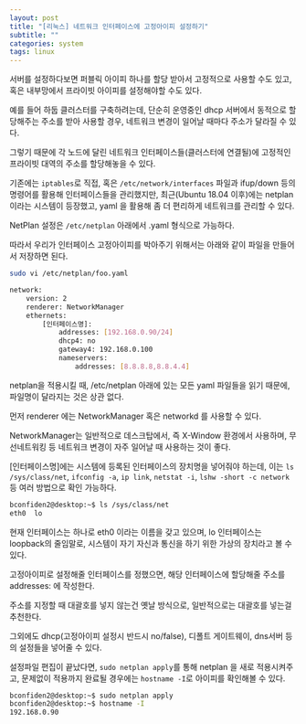 ```yaml
---
layout: post
title: "[리눅스] 네트워크 인터페이스에 고정아이피 설정하기"
subtitle: ""
categories: system
tags: linux
---
```


서버를 설정하다보면 퍼블릭 아이피 하나를 할당 받아서 고정적으로 사용할 수도 있고, 혹은 내부망에서 프라이빗 아이피를 설정해야할 수도 있다.

예를 들어 하둡 클러스터를 구축하려는데, 단순히 운영중인 dhcp 서버에서 동적으로 할당해주는 주소를 받아 사용할 경우, 네트워크 변경이 일어날 때마다 주소가 달라질 수 있다.

그렇기 때문에 각 노드에 달린 네트워크 인터페이스들(클러스터에 연결될)에 고정적인 프라이빗 대역의 주소를 할당해놓을 수 있다.

기존에는 ```iptables```로 직접, 혹은 ```/etc/network/interfaces``` 파일과 ifup/down 등의 명령어를 활용해 인터페이스들을 관리했지만, 최근(Ubuntu 18.04 이후)에는 netplan 이라는 시스템이 등장했고, yaml 을 활용해 좀 더 편리하게 네트워크를 관리할 수 있다.

NetPlan 설정은 ```/etc/netplan``` 아래에서 .yaml 형식으로 가능하다.

따라서 우리가 인터페이스 고정아이피를 박아주기 위해서는 아래와 같이 파일을 만들어서 저장하면 된다.

```bash
sudo vi /etc/netplan/foo.yaml

network:
    version: 2
    renderer: NetworkManager
    ethernets: 
        [인터페이스명]: 
            addresses: [192.168.0.90/24]
            dhcp4: no
            gateway4: 192.168.0.100
            nameservers:
                addresses: [8.8.8.8,8.8.4.4]
```

netplan을 적용시킬 때, /etc/netplan 아래에 있는 모든 yaml 파일들을 읽기 때문에, 파일명이 달라지는 것은 상관 없다.

먼저 renderer 에는 NetworkManager 혹은 networkd 를 사용할 수 있다.

NetworkManager는 일반적으로 데스크탑에서, 즉 X-Window 환경에서 사용하며, 무선네트워킹 등 네트워크 변경이 자주 일어날 때 사용하는 것이 좋다.

[인터페이스명]에는 시스템에 등록된 인터페이스의 장치명을 넣어줘야 하는데, 이는 ```ls /sys/class/net```, ```ifconfig -a```, ```ip link```, ```netstat -i```, ```lshw -short -c network``` 등 여러 방법으로 확인 가능하다.

```bash
bconfiden2@desktop:~$ ls /sys/class/net
eth0  lo
```

현재 인터페이스는 하나로 eth0 이라는 이름을 갖고 있으며, lo 인터페이스는 loopback의 줄임말로, 시스템이 자기 자신과 통신을 하기 위한 가상의 장치라고 볼 수 있다.

고정아이피로 설정해줄 인터페이스를 정했으면, 해당 인터페이스에 할당해줄 주소를 addresses: 에 작성한다.

주소를 지정할 때 대괄호를 넣지 않는건 옛날 방식으로, 일반적으로는 대괄호를 넣는걸 추천한다.

그외에도 dhcp(고정아이피 설정시 반드시 no/false), 디폴트 게이트웨이, dns서버 등의 설정들을 넣어줄 수 있다.

설정파일 편집이 끝났다면, ```sudo netplan apply```를 통해 netplan 을 새로 적용시켜주고, 문제없이 적용까지 완료될 경우에는 ```hostname -I```로 아이피를 확인해볼 수 있다.

```bash
bconfiden2@desktop:~$ sudo netplan apply
bconfiden2@desktop:~$ hostname -I
192.168.0.90
```